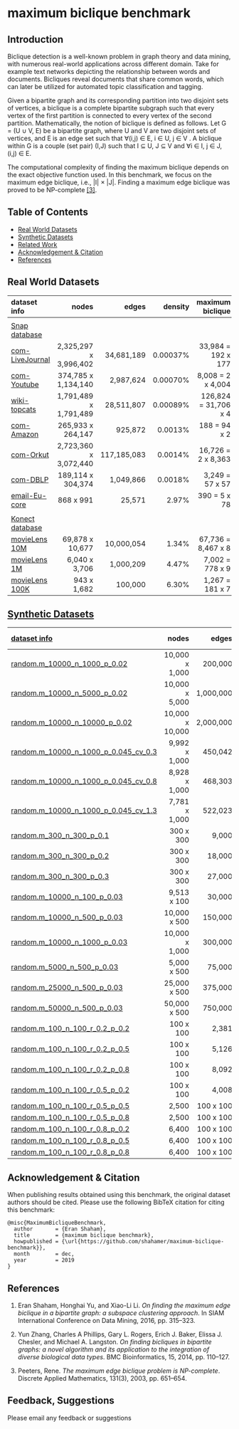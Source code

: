 # maximum biclique benchmark


## Introduction

Biclique detection is a well-known problem in graph theory and data mining, with numerous real-world applications across different domain. Take for example text networks depicting the relationship between words and documents. Bicliques reveal documents that share common words, which can later be utilized for automated topic classification and tagging.

Given a bipartite graph and its corresponding partition into two disjoint sets of vertices, a biclique is a complete bipartite subgraph such that every vertex of the first partition is connected to every vertex of the second partition. Mathematically, the notion of biclique is defined as follows. 
Let G = (U ∪ V, E) be a bipartite graph, where U and V are two disjoint sets of vertices, and E is an edge set such that ∀(i,j) ∈ E, i ∈ U, j ∈ V . A biclique within G is a couple (set pair) (I,J) such that I ⊆ U, J ⊆ V and ∀i ∈ I, j ∈ J, (i,j) ∈ E.

The computational complexity of finding the maximum biclique depends on the exact objective function used. In this benchmark, we focus on the maximum edge biclique, i.e., |I| × |J|. Finding a maximum edge biclique was proved to be NP-complete [[3]](https://github.com/shahamer/maximum-biclique-benchmark#references).




## Table of Contents

* [Real World Datasets](#real-world-datasets)
* [Synthetic Datasets](#synthetic-datasets)
* [Related Work](#related-work)
* [Acknowledgement & Citation](#acknowledgement--citation)
* [References](#references)
 
## Real World Datasets

| dataset info    |    nodes      | edges         |  density   | __maximum biclique__   | 
|:-----------------|-------:|-----:|------:|------:|
| | | | | | 
| [Snap database](Datasets/snap.stanford.edu/README.md) | | | | |
| [com-LiveJournal](Datasets/snap.stanford.edu/com-LiveJournal) | 2,325,297 x 3,996,402 | 34,681,189 | 0.00037% | 33,984 = 192 x 177 |
| [com-Youtube](Datasets/snap.stanford.edu/com-Youtube)  | 374,785 x 1,134,140 | 2,987,624 | 0.00070% | 8,008 = 2 x 4,004 | 
| [wiki-topcats](Datasets/snap.stanford.edu/wiki-topcats) | 1,791,489 x 1,791,489 | 28,511,807 | 0.00089% | 126,824 = 31,706 x 4 | 
| [com-Amazon](Datasets/snap.stanford.edu/com-Amazon)  | 265,933 x 264,147 | 925,872 | 0.0013% | 188 = 94 x 2 | 
| [com-Orkut](Datasets/snap.stanford.edu/com-Orkut) | 2,723,360 x 3,072,440 | 117,185,083 | 0.0014% | 16,726 = 2 x 8,363 | 
| [com-DBLP](Datasets/snap.stanford.edu/com-DBLP)   | 189,114 x 304,374 | 1,049,866 | 0.0018% | 3,249 = 57 x 57 |
| [email-Eu-core](Datasets/snap.stanford.edu/email-Eu-core) | 868 x 991 | 25,571| 2.97% | 390 = 5 x 78 |
| | | | | | 
| [Konect database](Datasets/konect.uni-koblenz.de/README.md) | | | | | 
| [movieLens 10M](Datasets/konect.uni-koblenz.de/movielens-10m_rating) | 69,878 x 10,677 | 10,000,054 | 1.34% | 67,736 = 8,467 x 8 |
| [movieLens 1M](Datasets/konect.uni-koblenz.de/movielens-1m) | 6,040 x 3,706 | 1,000,209 | 4.47% | 7,002 = 778 x 9 | 
| [movieLens 100K](Datasets/konect.uni-koblenz.de/movielens-100k_rating) | 943 x 1,682 | 100,000 | 6.30% | 1,267 = 181 x 7 |




## [Synthetic Datasets](Datasets/random/README.md)

| [dataset info](Datasets/random/README.md)    |       nodes      | edges         |  density   |  __maximum biclique__  | 
|:-----------------|---------------:|--------------:|--------------:|--------------:|
| [random.m_10000_n_1000_p_0.02](Datasets/random#randomm_10000_n_1000_p_002)| 10,000 x 1,000 | 200,000   |  2% | 32 = 16 x 2 |
| [random.m_10000_n_5000_p_0.02](Datasets/random#randomm_10000_n_5000_p_002) | 10,000 x 5,000 | 1,000,000 | 2% | 36 = 18 x 2 | 
| [random.m_10000_n_10000_p_0.02](Datasets/random#randomm_10000_n_10000_p_002) | 10,000 x 10,000 | 2,000,000 | 2% | 38 = 2 x 19 | 
| [random.m_10000_n_1000_p_0.045_cv_0.3](Datasets/random#randomm_10000_n_1000_p_0045_cv_03) | 9,992 x 1,000 | 450,042 | 4.5% | 96 = 48 x 2 | 
| [random.m_10000_n_1000_p_0.045_cv_0.8](Datasets/random#randomm_10000_n_1000_p_0045_cv_08)  | 8,928 x 1,000 | 468,303 | 5.25% | 128 = 64 x 2 | 
| [random.m_10000_n_1000_p_0.045_cv_1.3](Datasets/random#randomm_10000_n_1000_p_0045_cv_13) | 7,781 x 1,000 | 522,023 | 6.7% | 170 = 85 x 2 | 
| [random.m_300_n_300_p_0.1](Datasets/random#randomm_300_n_300_p_01)  | 300 x 300  | 9,000 | 10% | 26 = 13 x 2 | 
| [random.m_300_n_300_p_0.2](Datasets/random#randomm_300_n_300_p_02) | 300 x 300  | 18,000 | 20% | 58 = 29 x 2 | 
| [random.m_300_n_300_p_0.3](Datasets/random#randomm_300_n_300_p_03) | 300 x 300  | 27,000 |  30% | 110 = 2 x 55 | 
| [random.m_10000_n_100_p_0.03](Datasets/random#randomm_10000_n_100_p_003) | 9,513 x 100 | 30,000 | 3.15% | 44 = 22 x 2 |
| [random.m_10000_n_500_p_0.03](Datasets/random#randomm_10000_n_500_p_003) | 10,000 x 500 | 150,000 | 3% | 50 = 25 x 2 | 
| [random.m_10000_n_1000_p_0.03](Datasets/random#randomm_10000_n_1000_p_003) | 10,000 x 1,000 | 300,000 |  3% | 52 = 26 x 2 | 
| [random.m_5000_n_500_p_0.03](Datasets/random#randomm_5000_n_500_p_003) | 5,000 x 500 | 75,000 | 3% | 32 = 16 x 2 | 
| [random.m_25000_n_500_p_0.03](Datasets/random#randomm_25000_n_500_p_003) | 25,000 x 500 | 375,000 | 3% | 90 = 45 x 2 | 
| [random.m_50000_n_500_p_0.03](Datasets/random#randomm_50000_n_500_p_003) | 50,000 x 500  | 750,000 | 3% | 150 = 75 x 2 | 
| [random.m_100_n_100_r_0.2_p_0.2](Datasets/random#randomm_100_n_100_r_02_p_02) | 100 x 100  | 2,381 | 23.81% |  400 = 20 x 20 | 
| [random.m_100_n_100_r_0.2_p_0.5](Datasets/random#randomm_100_n_100_r_02_p_05) | 100 x 100  | 5,126 | 51.26% | 400 = 20 x 20 | 
| [random.m_100_n_100_r_0.2_p_0.8](Datasets/random#randomm_100_n_100_r_02_p_08) | 100 x 100  | 8,092 | 80.92% | 456 = 24 x 19 |
| [random.m_100_n_100_r_0.5_p_0.2](Datasets/random#randomm_100_n_100_r_05_p_02) | 100 x 100  | 4,008 | 40.08% | 2,500 = 50 x 50 |
| [random.m_100_n_100_r_0.5_p_0.5](Datasets/random#randomm_100_n_100_r_05_p_05) | 2,500 | 100 x 100  | 6,208 | 62.08% | 2,500 = 50 x 50 | 
| [random.m_100_n_100_r_0.5_p_0.8](Datasets/random#randomm_100_n_100_r_05_p_08) | 2,500 | 100 x 100  | 8,456 | 84.56% | 2,500 = 50 x 50 | 
| [random.m_100_n_100_r_0.8_p_0.2](Datasets/random#randomm_100_n_100_r_08_p_02) | 6,400 | 100 x 100  | 7,127 | 71.27% | 6,400 = 80 x 80 | 
| [random.m_100_n_100_r_0.8_p_0.5](Datasets/random#randomm_100_n_100_r_08_p_05) | 6,400 | 100 x 100  | 8,236 | 82.36% | 6,400 = 80 x 80 | 
| [random.m_100_n_100_r_0.8_p_0.8](Datasets/random#randomm_100_n_100_r_08_p_08) | 6,400 | 100 x 100  | 9,277 | 92.77% | 6,400 = 80 x 80 | 

## Acknowledgement & Citation

When publishing results obtained using this benchmark, the original dataset authors should be cited. Please use the following BibTeX citation for citing this benchmark:
```
@misc{MaximumBicliqueBenchmark,
  author       = {Eran Shaham},
  title        = {maximum biclique benchmark},
  howpublished = {\url{https://github.com/shahamer/maximum-biclique-benchmark}},
  month        = dec,
  year         = 2019
}
```

## References

<!--
E. Shaham, H. Yu, and X. Li
Shaham, Eran and Yu, Honghai and Li, Xiao-Li.
-->
1. Eran Shaham, Honghai Yu, and Xiao-Li Li. 
*On finding the maximum edge biclique in a bipartite graph: a subspace clustering approach*. 
In SIAM International Conference on Data Mining, 2016, pp. 315–323.
<!--->
<!-- Y. Zhang, C. A. Phillips, G. L. Rogers, E. J. Baker, E. J. Chesler, and M. A. Langston -->
2. Yun Zhang, Charles A Phillips, Gary L. Rogers, Erich J. Baker, Elissa J. Chesler, and Michael A. Langston. 
*On finding bicliques in bipartite graphs: a novel algorithm and its application to the integration of diverse biological data types*.
BMC Bioinformatics, 15, 2014, pp. 110–127.
<!--->
<!-- Peeters, Ren{\'e} -->
3. Peeters, Rene.
*The maximum edge biclique problem is NP-complete*.
Discrete Applied Mathematics, 131(3), 2003, pp. 651–654.

## Feedback, Suggestions
Please email any feedback or suggestions
